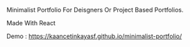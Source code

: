Minimalist Portfolio For Deisgners Or Project Based Portfolios.

Made With React

Demo : https://kaancetinkayasf.github.io/minimalist-portfolio/
